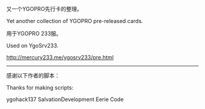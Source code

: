 又一个YGOPRO先行卡的整理。

Yet another collection of YGOPRO pre-released cards.

用于YGOPRO 233服。

Used on YgoSrv233.

http://mercury233.me/ygosrv233/pre.html

*****

感谢以下作者的脚本：

Thanks for making scripts:

ygohack137
SalvationDevelopment
Eerie Code
